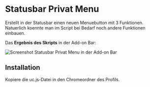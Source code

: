 # Statusbar Privat Menu
Erstellt in der Statusbar einen neuen Menuebutton mit 3 Funktionen. 
Natuerlich koennte man im Script bei Bedarf noch andere Funktionen einbauen.

Das **Ergebnis des Skripts** in der Add-on Bar:

![Screenshot Statusbar Privat Menu in der Add-on Bar](https://github.com/ardiman/userChrome.js/raw/master/statusbarprivatmenu/scr_sbprivmen.png)

## Installation
Kopiere die uc.js-Datei in den Chromeordner des Profils.

